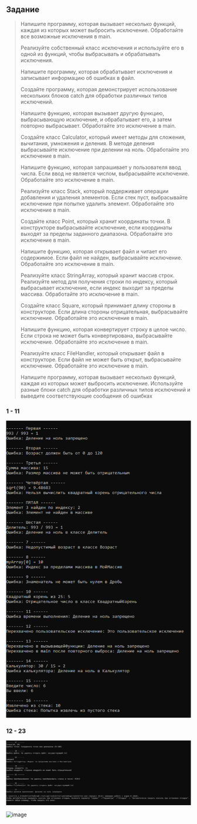 ## Задание
>Напишите программу, которая вызывает несколько функций, каждая из которых может выбросить исключение. Обработайте все возможные исключения в main.
>
>Реализуйте собственный класс исключения и используйте его в одной из функций, чтобы выбрасывать и обрабатывать исключения.
>
>Напишите программу, которая обрабатывает исключения и записывает информацию об ошибках в файл.
>
>Создайте программу, которая демонстрирует использование нескольких блоков catch для обработки различных типов исключений.
>
>Напишите функцию, которая вызывает другую функцию, выбрасывающую исключение, и обрабатывает его, а затем повторно выбрасывает. Обработайте это исключение в main.
>
>Создайте класс Calculator, который имеет методы для сложения, вычитания, умножения и деления. В методе деления выбрасывайте исключение при делении на ноль. Обработайте это исключение в main.
>
>Напишите функцию, которая запрашивает у пользователя ввод числа. Если ввод не является числом, выбрасывайте исключение. Обработайте это исключение в main.
>
>Реализуйте класс Stack, который поддерживает операции добавления и удаления элементов. Если стек пуст, выбрасывайте исключение при попытке удалить элемент. Обработайте это исключение в main.
>
>Создайте класс Point, который хранит координаты точки. В конструкторе выбрасывайте исключение, если координаты выходят за пределы заданного диапазона. Обработайте это исключение в main.
>
>Напишите функцию, которая открывает файл и читает его содержимое. Если файл не найден, выбрасывайте исключение. Обработайте это исключение в main.
>
>Реализуйте класс StringArray, который хранит массив строк. Реализуйте метод для получения строки по индексу, который выбрасывает исключение, если индекс выходит за пределы массива. Обработайте это исключение в main.
>
>Создайте класс Square, который принимает длину стороны в конструкторе. Если длина стороны отрицательная, выбрасывайте исключение. Обработайте это исключение в main.
>
>Напишите функцию, которая конвертирует строку в целое число. Если строка не может быть конвертирована, выбрасывайте исключение. Обработайте это исключение в main.
>
>Реализуйте класс FileHandler, который открывает файл в конструкторе. Если файл не может быть открыт, выбрасывайте исключение. Обработайте это исключение в main.
>
>Напишите программу, которая вызывает несколько функций, каждая из которых может выбросить исключение. Используйте разные блоки catch для обработки различных типов исключений и выведите соответствующие сообщения об ошибках
>


### 1 - 11
![image](https://github.com/666ramzan666/cpp/blob/main/image/taskerr/1.png)

### 12 - 23
![image](https://github.com/666ramzan666/cpp/blob/main/image/taskerr/2.png)



![image](https://github.com/666ramzan666/cpp/blob/main/image/bg.gif)
